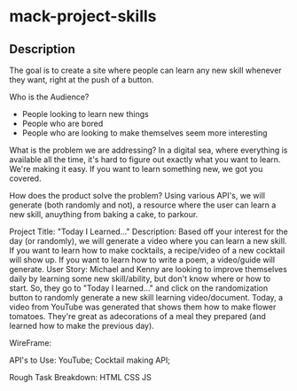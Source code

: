 # mack-project-skills

## Description
The goal is to create a site where people can learn any new skill whenever they want, right at the push of a button.

Who is the Audience?
- People looking to learn new things
- People who are bored
- People who are looking to make themselves seem more interesting

What is the problem we are addressing?
In a digital sea, where everything is available all the time, it's hard to figure out exactly what you want to learn. We're making it easy.
If you want to learn something new, we got you covered.

How does the product solve the problem?
Using various API's, we will generate (both randomly and not), a resource where the user can learn a new skill, anuything from baking a cake, to parkour.

Project Title: "Today I Learned..."
Description: Based off your interest for the day (or randomly), we will generate a video where you can learn a new skill. If you want to learn how to make cocktails, a recipe/video of a new cocktail will show up. If you want to learn how to write a poem, a video/guide will generate. 
User Story: Michael and Kenny are looking to improve themselves daily by learning some new skill/ability, but don't know where or how to start. So, they go to "Today I learned..." and click on the randomization button to randomly generate a new skill learning video/document. Today, a video from YouTube was generated that shows them how to make flower tomatoes. They're great as adecorations of a meal they prepared (and learned how to make the previous day).

WireFrame:

API's to Use: YouTube; Cocktail making API;

Rough Task Breakdown:
HTML
CSS
JS
